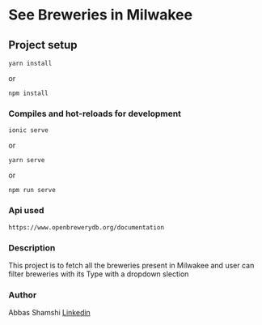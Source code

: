 # See Breweries in Milwakee

## Project setup

```
yarn install
```

or

```
npm install
```

### Compiles and hot-reloads for development

```
ionic serve
```

or

```
yarn serve
```

or

```
npm run serve
```

### Api used

```
https://www.openbrewerydb.org/documentation
```

### Description

This project is to fetch all the breweries present in Milwakee and user can filter breweries with its Type with a dropdown slection

### Author

Abbas Shamshi [Linkedin](https://www.linkedin.com/in/abbas-shamshi/)
